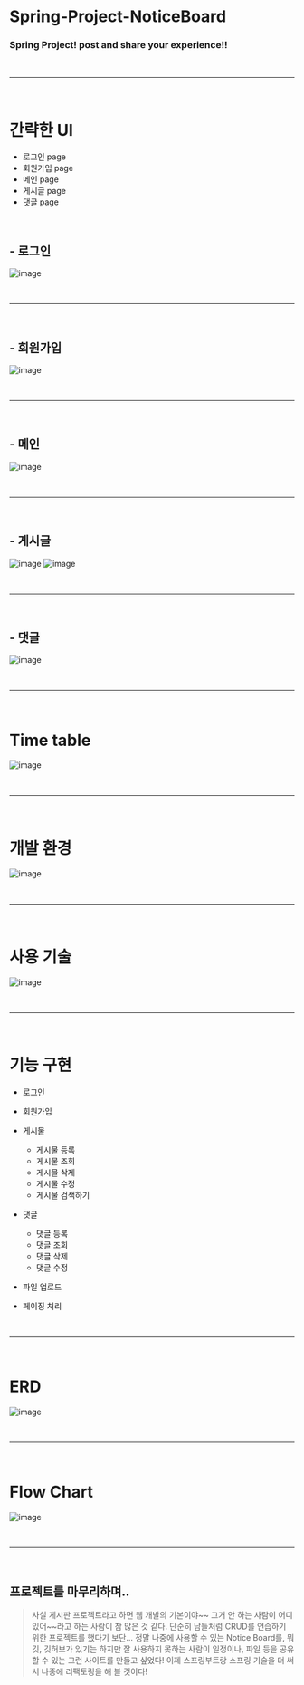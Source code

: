 # Spring-Project-NoticeBoard

### Spring Project! post and share your experience!!


<br>
<hr>
<br>

# 간략한 UI
- 로그인 page
- 회원가입 page
- 메인 page
- 게시글 page
- 댓글 page

<br>

## - 로그인
![image](https://user-images.githubusercontent.com/74396651/182824668-191a9a60-9fe4-414c-9156-55ce269a8946.png)


<br>
<hr>
<br>

## - 회원가입

![image](https://user-images.githubusercontent.com/74396651/182827163-626ec1f8-a08f-4919-bbca-00f81180d18c.png)


<br>
<hr>
<br>

## - 메인

![image](https://user-images.githubusercontent.com/74396651/182826599-defd327b-7858-4558-b315-4cb2bb38c493.png)


<br>
<hr>
<br>

## - 게시글
![image](https://user-images.githubusercontent.com/74396651/182826814-76e1d06f-824e-4a7c-a5a9-d25e551ffa5c.png)
![image](https://user-images.githubusercontent.com/74396651/182826851-b5d02255-9cdf-4c7b-8347-ef234f9b7b68.png)


<br>
<hr>
<br>

## - 댓글

![image](https://user-images.githubusercontent.com/74396651/182826718-53e3ec40-8f58-4b2b-94e1-688f9be2b45f.png)


<br>
<hr>
<br>

# Time table

![image](https://user-images.githubusercontent.com/74396651/182601687-23af7c39-7ce2-4841-8c5b-3aefc3879978.png)


<br>
<hr>
<br>

# 개발 환경

![image](https://user-images.githubusercontent.com/74396651/182602117-8999f907-bd0a-4b86-b904-56032c5e22ae.png)


<br>
<hr>
<br>

# 사용 기술

![image](https://user-images.githubusercontent.com/74396651/182602038-52f3ef51-836d-4fb3-ad6d-636e3c03935c.png)



<br>
<hr>
<br>

# 기능 구현

- 로그인
- 회원가입
- 게시물
   - 게시물 등록
   - 게시물 조회
   - 게시물 삭제
   - 게시물 수정
   - 게시물 검색하기
   
- 댓글
   - 댓글 등록
   - 댓글 조회
   - 댓글 삭제
   - 댓글 수정
   
- 파일 업로드   
- 페이징 처리


<br>
<hr>
<br>

# ERD

![image](https://user-images.githubusercontent.com/74396651/183420251-a518d5a4-51b4-47cd-be91-27a9a735df6d.png)


<br>
<hr>
<br>

# Flow Chart

![image](https://user-images.githubusercontent.com/74396651/183424913-63dd693e-ccb7-46a0-a4ab-e1f989956212.png)


<br>
<hr>
<br>

## 프로젝트를 마무리하며..
> 사실 게시판 프로젝트라고 하면 웹 개발의 기본이야~~ 그거 안 하는 사람이 어디있어~~라고 하는 사람이 참 많은 것 같다. 
> 단순히 남들처럼 CRUD를 연습하기 위한 프로젝트를 했다기 보단... 정말 나중에 사용할 수 있는 Notice Board를, 뭐 깃, 깃허브가 있기는 하지만
> 잘 사용하지 못하는 사람이 일정이나, 파일 등을 공유할 수 있는 그런 사이트를 만들고 싶었다!
> 이제 스프링부트랑 스프링 기술을 더 써서 나중에 리팩토링을 해 볼 것이다!





